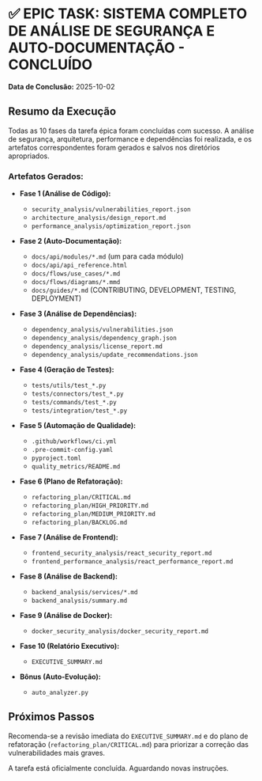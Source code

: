 
# ✅ EPIC TASK: SISTEMA COMPLETO DE ANÁLISE DE SEGURANÇA E AUTO-DOCUMENTAÇÃO - CONCLUÍDO

**Data de Conclusão:** 2025-10-02

## Resumo da Execução

Todas as 10 fases da tarefa épica foram concluídas com sucesso. A análise de segurança, arquitetura, performance e dependências foi realizada, e os artefatos correspondentes foram gerados e salvos nos diretórios apropriados.

### Artefatos Gerados:

- **Fase 1 (Análise de Código):**
  - `security_analysis/vulnerabilities_report.json`
  - `architecture_analysis/design_report.md`
  - `performance_analysis/optimization_report.json`

- **Fase 2 (Auto-Documentação):**
  - `docs/api/modules/*.md` (um para cada módulo)
  - `docs/api/api_reference.html`
  - `docs/flows/use_cases/*.md`
  - `docs/flows/diagrams/*.mmd`
  - `docs/guides/*.md` (CONTRIBUTING, DEVELOPMENT, TESTING, DEPLOYMENT)

- **Fase 3 (Análise de Dependências):**
  - `dependency_analysis/vulnerabilities.json`
  - `dependency_analysis/dependency_graph.json`
  - `dependency_analysis/license_report.md`
  - `dependency_analysis/update_recommendations.json`

- **Fase 4 (Geração de Testes):**
  - `tests/utils/test_*.py`
  - `tests/connectors/test_*.py`
  - `tests/commands/test_*.py`
  - `tests/integration/test_*.py`

- **Fase 5 (Automação de Qualidade):**
  - `.github/workflows/ci.yml`
  - `.pre-commit-config.yaml`
  - `pyproject.toml`
  - `quality_metrics/README.md`

- **Fase 6 (Plano de Refatoração):**
  - `refactoring_plan/CRITICAL.md`
  - `refactoring_plan/HIGH_PRIORITY.md`
  - `refactoring_plan/MEDIUM_PRIORITY.md`
  - `refactoring_plan/BACKLOG.md`

- **Fase 7 (Análise de Frontend):**
  - `frontend_security_analysis/react_security_report.md`
  - `frontend_performance_analysis/react_performance_report.md`

- **Fase 8 (Análise de Backend):**
  - `backend_analysis/services/*.md`
  - `backend_analysis/summary.md`

- **Fase 9 (Análise de Docker):**
  - `docker_security_analysis/docker_security_report.md`

- **Fase 10 (Relatório Executivo):**
  - `EXECUTIVE_SUMMARY.md`

- **Bônus (Auto-Evolução):**
  - `auto_analyzer.py`

## Próximos Passos

Recomenda-se a revisão imediata do `EXECUTIVE_SUMMARY.md` e do plano de refatoração (`refactoring_plan/CRITICAL.md`) para priorizar a correção das vulnerabilidades mais graves.

A tarefa está oficialmente concluída. Aguardando novas instruções.
